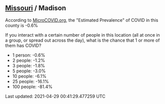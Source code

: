 
## [Missouri](/united-states/missouri) / Madison

According to [MicroCOVID.org](http://microcovid.org),
the "Estimated Prevalence" of COVID in this county is -0.6%

If you interact with a certain number of people in this location
(all at once in a group, or spread out across the day), what is the chance that
1 or more of them has COVID?

- 1 person: -0.6%
- 2 people: -1.2%
- 3 people: -1.8%
- 5 people: -3.0%
- 10 people: -6.1%
- 25 people: -16.1%
- 100 people: -81.4%

Last updated: 2021-04-29 00:41:29.477259 UTC
